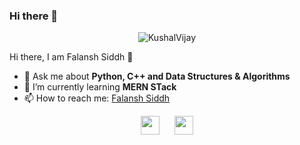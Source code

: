 ### Hi there 👋

<!--
**fsiddh/fsiddh** is a ✨ _special_ ✨ repository because its `README.md` (this file) appears on your GitHub profile.

Here are some ideas to get you started:

- 🔭 I’m currently working on ...
- 🌱 I’m currently learning ...
- 👯 I’m looking to collaborate on ...
- 🤔 I’m looking for help with ...
- 💬 Ask me about ...
- 📫 How to reach me: ...
- 😄 Pronouns: ...
- ⚡ Fun fact: ...
-->

<p align="center">
  <img src="https://github-readme-stats.vercel.app/api?username=fsiddh&show_icons=true" alt="KushalVijay">
</p>

<hi align="center">Hi there, I am Falansh Siddh 👋</h1>

- 💬 Ask me about <strong>Python, C++ and Data Structures & Algorithms </strong>
- 🌱 I’m currently learning <strong>MERN STack</strong>
- 📫 How to reach me: <a href="https://www.linkedin.com/in/falansh-siddh/" target="_blank">Falansh Siddh</a>

<p align="center">
  <a href="https://www.linkedin.com/in/falansh-siddh/" target="_blank"><img src="https://cdn.jsdelivr.net/npm/simple-icons@3.0.1/icons/linkedin.svg" height="30" width="30"></a>
&nbsp;&nbsp;&nbsp;&nbsp;
  <a href="Soon" target="_blank"><img src="https://cdn.jsdelivr.net/npm/simple-icons@3.0.1/icons/twitter.svg" height="30" width="30"></a>
</p>


